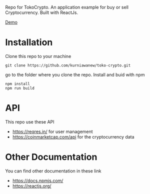 Repo for TokoCrypto. An application example for buy or sell Cryptocurrency‎. Built with ReactJs.

[Demo](http://tokocrypto.kurniawanew.com)

# Installation

Clone this repo to your machine

    git clone https://github.com/kurniawanew/toko-crypto.git
   
go to the folder where you clone the repo. Install and buid with npm

    npm install
    npm run build

# API

This repo use these API

 - https://reqres.in/ for user management
 - https://coinmarketcap.com/api for the cryptocurrency data
 
 # Other Documentation
 
 You can find other documentation in these link
 
 - https://docs.npmjs.com/
 - https://reactjs.org/
